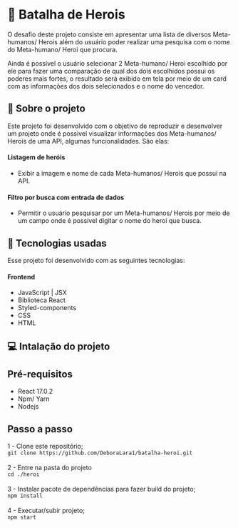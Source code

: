 # :open_file_folder: Batalha de Herois
O desafio deste projeto consiste em apresentar uma lista de diversos Meta-humanos/ Herois além do usuário poder realizar uma pesquisa com o nome do Meta-humano/ Heroi que procura.

Ainda é possível o usuário selecionar 2 Meta-humano/ Heroi escolhido por ele para fazer uma comparação de qual dos dois escolhidos possui os poderes mais fortes, o 
resultado será exibido em tela por meio de um card com as informações dos dois selecionados e o nome do vencedor.

## :page_with_curl: Sobre o projeto
Este projeto foi desenvolvido com o objetivo de reproduzir e desenvolver um projeto onde é possivel visualizar informações dos Meta-humanos/ Herois de uma API, algumas funcionalidades.
São elas: 
####  Listagem de heróis 
 - Exibir a imagem e nome de cada Meta-humanos/ Herois que possui na API.

####  Filtro por busca com entrada de dados
 - Permitir o usuário pesquisar por um Meta-humanos/ Herois por meio de um campo onde é possivel digitar o nome do heroi que busca.

 
 
## :rocket: Tecnologias usadas
 
Esse projeto foi desenvolvido com as seguintes tecnologias:
 
#### Frontend
* JavaScript | JSX
* Biblioteca React
* Styled-components
* CSS
* HTML

## :computer: Intalação do projeto

## Pré-requisitos
- React 17.0.2
- Npm/ Yarn
- Nodejs

## Passo a passo

1 - Clone este repositório;
<br /> `git clone https://github.com/DeboraLara1/batalha-heroi.git`
<br /> <br />
2 - Entre na pasta do projeto
<br /> `cd ./heroi`
<br /> <br />
3 - Instalar pacote de dependências para fazer build do projeto;
<br /> `npm install`
<br /> <br />
4 - Executar/subir projeto;
<br /> `npm start`
